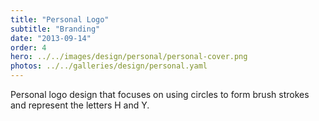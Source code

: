 ```yaml
---
title: "Personal Logo"
subtitle: "Branding"
date: "2013-09-14"
order: 4
hero: ../../images/design/personal/personal-cover.png
photos: ../../galleries/design/personal.yaml
---
```


Personal logo design that focuses on using circles to form brush strokes and represent the letters H and Y.